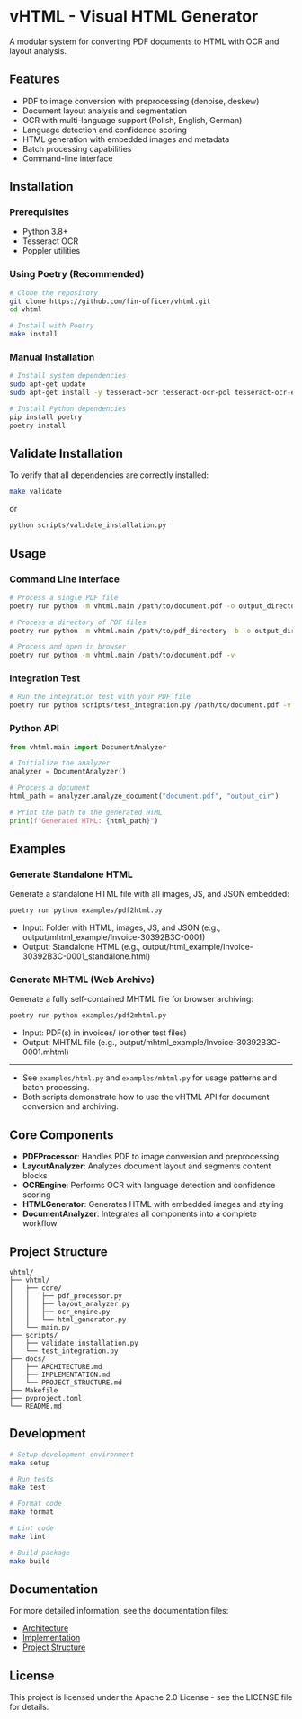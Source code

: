# vHTML - Visual HTML Generator

A modular system for converting PDF documents to HTML with OCR and layout analysis.

## Features

- PDF to image conversion with preprocessing (denoise, deskew)
- Document layout analysis and segmentation
- OCR with multi-language support (Polish, English, German)
- Language detection and confidence scoring
- HTML generation with embedded images and metadata
- Batch processing capabilities
- Command-line interface

## Installation

### Prerequisites

- Python 3.8+
- Tesseract OCR
- Poppler utilities

### Using Poetry (Recommended)

```bash
# Clone the repository
git clone https://github.com/fin-officer/vhtml.git
cd vhtml

# Install with Poetry
make install
```

### Manual Installation

```bash
# Install system dependencies
sudo apt-get update
sudo apt-get install -y tesseract-ocr tesseract-ocr-pol tesseract-ocr-eng tesseract-ocr-deu poppler-utils

# Install Python dependencies
pip install poetry
poetry install
```

## Validate Installation

To verify that all dependencies are correctly installed:

```bash
make validate
```

or

```bash
python scripts/validate_installation.py
```

## Usage

### Command Line Interface

```bash
# Process a single PDF file
poetry run python -m vhtml.main /path/to/document.pdf -o output_directory

# Process a directory of PDF files
poetry run python -m vhtml.main /path/to/pdf_directory -b -o output_directory

# Process and open in browser
poetry run python -m vhtml.main /path/to/document.pdf -v
```

### Integration Test

```bash
# Run the integration test with your PDF file
poetry run python scripts/test_integration.py /path/to/document.pdf -v
```

### Python API

```python
from vhtml.main import DocumentAnalyzer

# Initialize the analyzer
analyzer = DocumentAnalyzer()

# Process a document
html_path = analyzer.analyze_document("document.pdf", "output_dir")

# Print the path to the generated HTML
print(f"Generated HTML: {html_path}")
```

## Examples

### Generate Standalone HTML

Generate a standalone HTML file with all images, JS, and JSON embedded:

```bash
poetry run python examples/pdf2html.py
```

- Input: Folder with HTML, images, JS, and JSON (e.g., output/mhtml_example/Invoice-30392B3C-0001)
- Output: Standalone HTML (e.g., output/html_example/Invoice-30392B3C-0001_standalone.html)

### Generate MHTML (Web Archive)

Generate a fully self-contained MHTML file for browser archiving:

```bash
poetry run python examples/pdf2mhtml.py
```

- Input: PDF(s) in invoices/ (or other test files)
- Output: MHTML file (e.g., output/mhtml_example/Invoice-30392B3C-0001.mhtml)

---

- See `examples/html.py` and `examples/mhtml.py` for usage patterns and batch processing.
- Both scripts demonstrate how to use the vHTML API for document conversion and archiving.

## Core Components

- **PDFProcessor**: Handles PDF to image conversion and preprocessing
- **LayoutAnalyzer**: Analyzes document layout and segments content blocks
- **OCREngine**: Performs OCR with language detection and confidence scoring
- **HTMLGenerator**: Generates HTML with embedded images and styling
- **DocumentAnalyzer**: Integrates all components into a complete workflow

## Project Structure

```
vhtml/
├── vhtml/
│   ├── core/
│   │   ├── pdf_processor.py
│   │   ├── layout_analyzer.py
│   │   ├── ocr_engine.py
│   │   └── html_generator.py
│   └── main.py
├── scripts/
│   ├── validate_installation.py
│   └── test_integration.py
├── docs/
│   ├── ARCHITECTURE.md
│   ├── IMPLEMENTATION.md
│   └── PROJECT_STRUCTURE.md
├── Makefile
├── pyproject.toml
└── README.md
```

## Development

```bash
# Setup development environment
make setup

# Run tests
make test

# Format code
make format

# Lint code
make lint

# Build package
make build
```

## Documentation

For more detailed information, see the documentation files:

- [Architecture](docs/ARCHITECTURE.md)
- [Implementation](docs/IMPLEMENTATION.md)
- [Project Structure](docs/PROJECT_STRUCTURE.md)

## License

This project is licensed under the Apache 2.0 License - see the LICENSE file for details.
